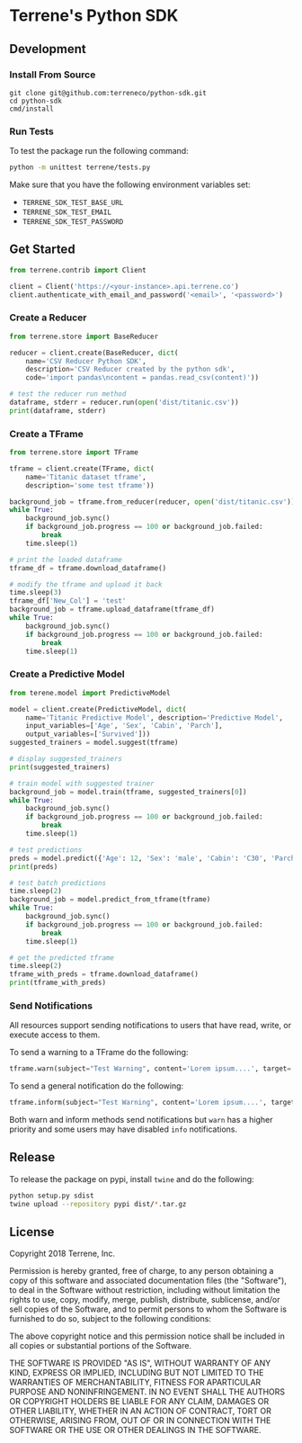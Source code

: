 # Terrene's Python SDK


## Development

### Install From Source

```
git clone git@github.com:terreneco/python-sdk.git
cd python-sdk
cmd/install
```

### Run Tests

To test the package run the following command:

```bash
python -m unittest terrene/tests.py
```

Make sure that you have the following environment variables set:

- `TERRENE_SDK_TEST_BASE_URL`
- `TERRENE_SDK_TEST_EMAIL`
- `TERRENE_SDK_TEST_PASSWORD`


## Get Started

```python
from terrene.contrib import Client

client = Client('https://<your-instance>.api.terrene.co')
client.authenticate_with_email_and_password('<email>', '<password>')
```

### Create a Reducer

```python
from terrene.store import BaseReducer

reducer = client.create(BaseReducer, dict(
    name='CSV Reducer Python SDK',
    description='CSV Reducer created by the python sdk',
    code='import pandas\ncontent = pandas.read_csv(content)'))

# test the reducer run method
dataframe, stderr = reducer.run(open('dist/titanic.csv'))
print(dataframe, stderr)
```

### Create a TFrame

```python
from terrene.store import TFrame

tframe = client.create(TFrame, dict(
    name='Titanic dataset tframe',
    description='some test tframe'))

background_job = tframe.from_reducer(reducer, open('dist/titanic.csv'))
while True:
    background_job.sync()
    if background_job.progress == 100 or background_job.failed:
        break
    time.sleep(1)

# print the loaded dataframe
tframe_df = tframe.download_dataframe()

# modify the tframe and upload it back
time.sleep(3)
tframe_df['New_Col'] = 'test'
background_job = tframe.upload_dataframe(tframe_df)
while True:
    background_job.sync()
    if background_job.progress == 100 or background_job.failed:
        break
    time.sleep(1)

```

### Create a Predictive Model

```python
from terene.model import PredictiveModel

model = client.create(PredictiveModel, dict(
    name='Titanic Predictive Model', description='Predictive Model',
    input_variables=['Age', 'Sex', 'Cabin', 'Parch'],
    output_variables=['Survived']))
suggested_trainers = model.suggest(tframe)

# display suggested_trainers
print(suggested_trainers)
```

```python
# train model with suggested trainer
background_job = model.train(tframe, suggested_trainers[0])
while True:
    background_job.sync()
    if background_job.progress == 100 or background_job.failed:
        break
    time.sleep(1)
```

```python
# test predictions
preds = model.predict({'Age': 12, 'Sex': 'male', 'Cabin': 'C30', 'Parch': 1})
print(preds)

# test batch predictions
time.sleep(2)
background_job = model.predict_from_tframe(tframe)
while True:
    background_job.sync()
    if background_job.progress == 100 or background_job.failed:
        break
    time.sleep(1)

# get the predicted tframe
time.sleep(2)
tframe_with_preds = tframe.download_dataframe()
print(tframe_with_preds)
```

### Send Notifications

All resources support sending notifications to users that have read, write, or execute access to them.

To send a warning to a TFrame do the following:

```python
tframe.warn(subject="Test Warning", content='Lorem ipsum....', target='read')  # target can be 'read', 'write', or 'execute'
```

To send a general notification do the following:

```python
tframe.inform(subject="Test Warning", content='Lorem ipsum....', target='read')  # target can be 'read', 'write', or 'execute'
```

Both warn and inform methods send notifications but `warn` has a higher priority and some users may have disabled
`info` notifications.

## Release

To release the package on pypi, install `twine` and do the following:

```bash
python setup.py sdist
twine upload --repository pypi dist/*.tar.gz
```

## License

Copyright 2018 Terrene, Inc.

Permission is hereby granted, free of charge, to any person
obtaining a copy of this software and associated documentation
files (the "Software"), to deal in the Software without restriction,
including without limitation the rights to use, copy, modify,
merge, publish, distribute, sublicense, and/or sell copies of
the Software, and to permit persons to whom the Software is
furnished to do so, subject to the following conditions:

The above copyright notice and this permission notice shall be
included in all copies or substantial portions of the Software.

THE SOFTWARE IS PROVIDED "AS IS", WITHOUT WARRANTY OF ANY KIND, EXPRESS OR IMPLIED,
INCLUDING BUT NOT LIMITED TO THE WARRANTIES OF MERCHANTABILITY, FITNESS FOR
APARTICULAR PURPOSE AND NONINFRINGEMENT. IN NO EVENT SHALL THE AUTHORS
OR COPYRIGHT HOLDERS BE LIABLE FOR ANY CLAIM, DAMAGES OR OTHER LIABILITY,
WHETHER IN AN ACTION OF CONTRACT, TORT OR OTHERWISE, ARISING FROM,
OUT OF OR IN CONNECTION WITH THE SOFTWARE OR THE USE OR OTHER DEALINGS IN THE SOFTWARE.
